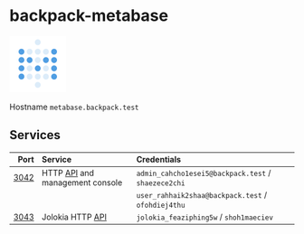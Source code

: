 # backpack-metabase

![Meatabase](../../doc/assets/logos/metabase.svg)

Hostname `metabase.backpack.test`

## Services

| Port | Service | Credentials
| ---: | :------ | :----------
| [3042](http://metabase.backpack.test:3042) | HTTP [API](https://www.metabase.com/docs/latest/api-documentation.html) and management console | `admin_cahcho1esei5@backpack.test` / `shaezece2chi`
| | | `user_rahhaik2shaa@backpack.test` / `ofohdiej4thu`
| [3043](http://metabase.backpack.test:3043) | Jolokia HTTP [API](https://jolokia.org/reference/html/protocol.html) | `jolokia_feaziphing5w` / `shoh1maeciev`
